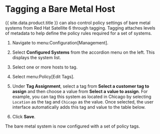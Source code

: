 # Tagging a Bare Metal Host

{{ site.data.product.title }} can also control policy settings of bare metal systems
from Red Hat Satellite 6 through tagging. Tagging attaches levels of
metadata to help define the policy rules required for a set of systems.

1.  Navigate to menu:Configuration\[Management\].

2.  Select **Configured Systems** from the accordion menu on the left.
    This displays the system list.

3.  Select one or more hosts to tag.

4.  Select menu:Policy\[Edit Tags\].

5.  Under **Tag Assignment**, select a tag from **Select a customer tag
    to assign** and then choose a value from **Select a value to
    assign**. For example, you can tag this system as located in Chicago
    by selecting `Location` as the tag and `Chicago` as the value. Once
    selected, the user interface automatically adds this tag and value
    to the table below.

6.  Click **Save**.

The bare metal system is now configured with a set of policy tags.
